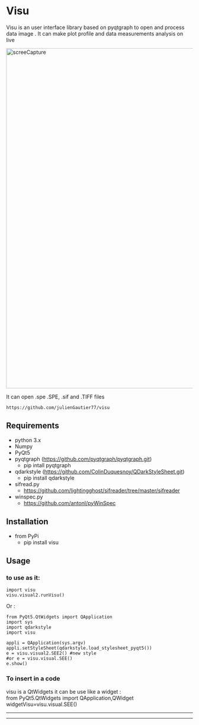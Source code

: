 # Visu


Visu is an user interface library based on pyqtgraph to open and process data image .
It can make plot profile and data measurements analysis on live



<img width="918" alt="screeCapture" src="https://user-images.githubusercontent.com/29065484/77299899-7a1d2200-6ced-11ea-8e51-934e079c57d5.png">



It can open .spe .SPE, .sif and .TIFF files



    https://github.com/julienGautier77/visu

## Requirements
*   python 3.x
*   Numpy
*   PyQt5
*   pyqtgraph (https://github.com/pyqtgraph/pyqtgraph.git) 
    * pip intall pyqtgraph
*   qdarkstyle (https://github.com/ColinDuquesnoy/QDarkStyleSheet.git)
    * pip install qdarkstyle
*  sifread.py
    *   https://github.com/lightingghost/sifreader/tree/master/sifreader
*  winspec.py 
    *   https://github.com/antonl/pyWinSpec
    
## Installation
*   from PyPi
    *   pip install visu

## Usage
###  to use as  it:
    import visu
    visu.visual2.runVisu()

Or :

    from PyQt5.QtWidgets import QApplication
    import sys
    import qdarkstyle
    import visu
    
    appli = QApplication(sys.argv)   
    appli.setStyleSheet(qdarkstyle.load_stylesheet_pyqt5())
    e = visu.visual2.SEE2() #new style
    #or e = visu.visual.SEE() 
    e.show()
    
  ### To  insert in  a  code
  visu is a  QtWidgets it can be use like  a  widget :  
  from PyQt5.QtWidgets import QApplication,QWidget  
  widgetVisu=visu.visual.SEE()   
  
-----------------------------------------
-----------------------------------------
